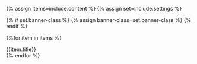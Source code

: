 {% assign items=include.content %}
{% assign set=include.settings %}

{% if set.banner-class %}
    {% assign banner-class=set.banner-class %}
{% endif %}

{%for item in items %}
<div class="title-banner {{ banner-class }}">
    <div class="container">
        <div class="row">
            <div class="col-12">
                <div class="program-name">{{item.title}}</div>
            </div>
        </div>
    </div>
</div>
{% endfor %}